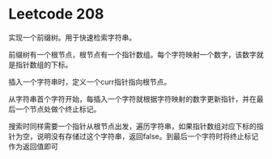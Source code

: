 # Leetcode 208

实现一个前缀树。用于快速检索字符串。

前缀树有一个根节点，根节点有一个指针数组。每个字符映射一个数字，该数字就是指针数组的下标。

插入一个字符串时，定义一个curr指针指向根节点。

从字符串首个字符开始，每插入一个字符就根据字符映射的数字更新指针，并在最后一个节点处做个终止标记。

搜索时同样需要一个指针从根节点出发，遍历字符串，如果指针数组对应下标的指针为空，说明没有存储过这个字符串，返回false。到最后一个字符时将终止标记作为返回值即可